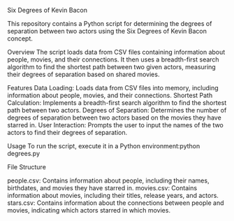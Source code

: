 Six Degrees of Kevin Bacon

This repository contains a Python script for determining the degrees of separation between two actors using the Six Degrees of Kevin Bacon concept.

Overview
The script loads data from CSV files containing information about people, movies, and their connections. It then uses a breadth-first search algorithm to find the shortest path between two given actors, measuring their degrees of separation based on shared movies.

Features
Data Loading: Loads data from CSV files into memory, including information about people, movies, and their connections.
Shortest Path Calculation: Implements a breadth-first search algorithm to find the shortest path between two actors.
Degrees of Separation: Determines the number of degrees of separation between two actors based on the movies they have starred in.
User Interaction: Prompts the user to input the names of the two actors to find their degrees of separation.

Usage
To run the script, execute it in a Python environment:python degrees.py

File Structure

people.csv: Contains information about people, including their names, birthdates, and movies they have starred in.
movies.csv: Contains information about movies, including their titles, release years, and actors.
stars.csv: Contains information about the connections between people and movies, indicating which actors starred in which movies.
